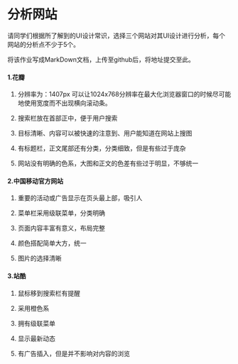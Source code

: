 # 分析网站


请同学们根据所了解到的UI设计常识，选择三个网站对其UI设计进行分析，每个网站的分析点不少于5个。

将该作业写成MarkDown文档，上传至github后，将地址提交至此。

#### 1.花瓣
1. 分辨率为：1407px
可以让1024x768分辨率在最大化浏览器窗口的时候尽可能地使用宽度而不出现横向滚动条。

2. 搜索栏放在首部正中，便于用户搜索

3. 目标清晰、内容可以被快速的注意到、用户能知道在网站上搜图

4. 有标题栏，正文尾部还有分类，分类细致，但是有些过于庞杂

5. 网站没有明确的色系，大图和正文的色差有些过于明显，不够统一

#### 2.中国移动官方网站
1. 重要的活动或广告显示在页头最上部，吸引人

2. 菜单栏采用级联菜单，分类明确

3. 页面内容丰富有意义，布局完整

4. 颜色搭配简单大方，统一

5. 图片的选择清晰


#### 3.站酷
1. 鼠标移到搜索栏有提醒

2. 采用橙色系

3. 拥有级联菜单

4. 显示最新动态

5. 有广告插入，但是并不影响对内容的浏览
